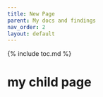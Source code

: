 ```yaml
---
title: New Page
parent: My docs and findings
nav_order: 2
layout: default
---
```


{% include toc.md %}

# my child page